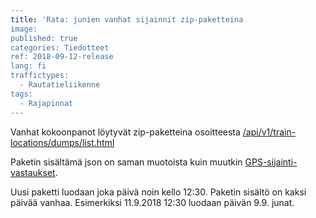 ```yaml
---
title: 'Rata: junien vanhat sijainnit zip-paketteina
image: 
published: true
categories: Tiedotteet
ref: 2018-09-12-release
lang: fi
traffictypes:
  - Rautatieliikenne
tags:
  - Rajapinnat
---
```


Vanhat kokoonpanot löytyvät zip-paketteina osoitteesta [/api/v1/train-locations/dumps/list.html](https://rata.digitraffic.fi/api/v1/train-locations/dumps/list.html)

Paketin sisältämä json on saman muotoista kuin muutkin [GPS-sijainti-vastaukset](#gps-sijainnit).

Uusi paketti luodaan joka päivä noin kello 12:30. Paketin sisältö on kaksi päivää vanhaa. Esimerkiksi 11.9.2018 12:30 luodaan päivän 9.9. junat. 